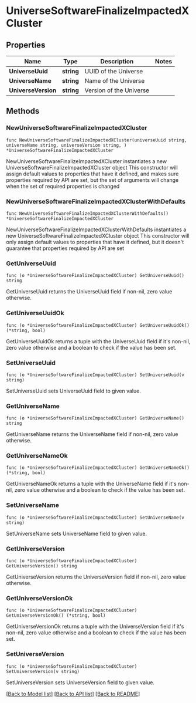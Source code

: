 # UniverseSoftwareFinalizeImpactedXCluster

## Properties

Name | Type | Description | Notes
------------ | ------------- | ------------- | -------------
**UniverseUuid** | **string** | UUID of the Universe | 
**UniverseName** | **string** | Name of the Universe | 
**UniverseVersion** | **string** | Version of the Universe | 

## Methods

### NewUniverseSoftwareFinalizeImpactedXCluster

`func NewUniverseSoftwareFinalizeImpactedXCluster(universeUuid string, universeName string, universeVersion string, ) *UniverseSoftwareFinalizeImpactedXCluster`

NewUniverseSoftwareFinalizeImpactedXCluster instantiates a new UniverseSoftwareFinalizeImpactedXCluster object
This constructor will assign default values to properties that have it defined,
and makes sure properties required by API are set, but the set of arguments
will change when the set of required properties is changed

### NewUniverseSoftwareFinalizeImpactedXClusterWithDefaults

`func NewUniverseSoftwareFinalizeImpactedXClusterWithDefaults() *UniverseSoftwareFinalizeImpactedXCluster`

NewUniverseSoftwareFinalizeImpactedXClusterWithDefaults instantiates a new UniverseSoftwareFinalizeImpactedXCluster object
This constructor will only assign default values to properties that have it defined,
but it doesn't guarantee that properties required by API are set

### GetUniverseUuid

`func (o *UniverseSoftwareFinalizeImpactedXCluster) GetUniverseUuid() string`

GetUniverseUuid returns the UniverseUuid field if non-nil, zero value otherwise.

### GetUniverseUuidOk

`func (o *UniverseSoftwareFinalizeImpactedXCluster) GetUniverseUuidOk() (*string, bool)`

GetUniverseUuidOk returns a tuple with the UniverseUuid field if it's non-nil, zero value otherwise
and a boolean to check if the value has been set.

### SetUniverseUuid

`func (o *UniverseSoftwareFinalizeImpactedXCluster) SetUniverseUuid(v string)`

SetUniverseUuid sets UniverseUuid field to given value.


### GetUniverseName

`func (o *UniverseSoftwareFinalizeImpactedXCluster) GetUniverseName() string`

GetUniverseName returns the UniverseName field if non-nil, zero value otherwise.

### GetUniverseNameOk

`func (o *UniverseSoftwareFinalizeImpactedXCluster) GetUniverseNameOk() (*string, bool)`

GetUniverseNameOk returns a tuple with the UniverseName field if it's non-nil, zero value otherwise
and a boolean to check if the value has been set.

### SetUniverseName

`func (o *UniverseSoftwareFinalizeImpactedXCluster) SetUniverseName(v string)`

SetUniverseName sets UniverseName field to given value.


### GetUniverseVersion

`func (o *UniverseSoftwareFinalizeImpactedXCluster) GetUniverseVersion() string`

GetUniverseVersion returns the UniverseVersion field if non-nil, zero value otherwise.

### GetUniverseVersionOk

`func (o *UniverseSoftwareFinalizeImpactedXCluster) GetUniverseVersionOk() (*string, bool)`

GetUniverseVersionOk returns a tuple with the UniverseVersion field if it's non-nil, zero value otherwise
and a boolean to check if the value has been set.

### SetUniverseVersion

`func (o *UniverseSoftwareFinalizeImpactedXCluster) SetUniverseVersion(v string)`

SetUniverseVersion sets UniverseVersion field to given value.



[[Back to Model list]](../README.md#documentation-for-models) [[Back to API list]](../README.md#documentation-for-api-endpoints) [[Back to README]](../README.md)


